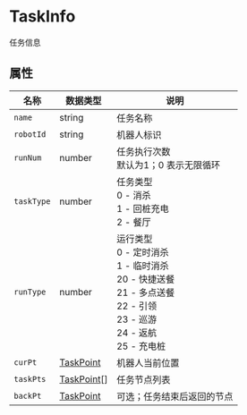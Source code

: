 # TaskInfo

任务信息

## 属性

| 名称       | 数据类型                          | 说明                                                         |
| ---------- | --------------------------------- | ------------------------------------------------------------ |
| `name`     | string                            | 任务名称                                                     |
| `robotId`  | string                            | 机器人标识                                                   |
| `runNum`   | number                            | 任务执行次数<br/>默认为1；0 表示无限循环                     |
| `taskType` | number                            | 任务类型<br/>0 - 消杀<br/>1 - 回桩充电<br/>2 - 餐厅          |
| `runType`  | number                            | 运行类型<br/>0 - 定时消杀<br/>1 - 临时消杀<br/>20 - 快捷送餐<br/>21 - 多点送餐<br/>22 - 引领<br/>23 - 巡游<br/>24 - 返航<br/>25 - 充电桩 |
| `curPt`    | [TaskPoint](../../Define/Define-TaskPoint)   | 机器人当前位置                                               |
| `taskPts`  | [TaskPoint](../../Define/Define-TaskPoint)[] | 任务节点列表                                                 |
| `backPt`   | [TaskPoint](../../Define/Define-TaskPoint)   | 可选；任务结束后返回的节点                                   |























